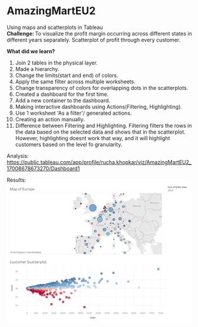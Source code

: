 # AmazingMartEU2
Using maps and scatterplots in Tableau 
\
<b> Challenge: </b>
To visualize the profit margin occurring across different states in different years separately.
Scatterplot of profit through every customer.

<b> What did we learn? </b>
1. Join 2 tables in the physical layer.
2. Made a hierarchy.
3. Change the limits(start and end) of colors.
4. Apply the same filter across multiple worksheets.
5. Change transparency of colors for overlapping dots in the scatterplots.
6. Created a dashboard for the first time.
7. Add a new container to the dashboard.
8. Making interactive dashboards using Actions(Filtering, Highlighting).
9. Use 1 worksheet 'As a filter'/ generated actions.
10. Creating an action manually.
11. Difference between Filtering and Highlighting. Filtering filters the rows in the data based on the selected data and shows that in the scatterplot. However, highlighting doesnt work that way, and it will highlight customers based on the level fo granularity.

Analysis: https://public.tableau.com/app/profile/rucha.khopkar/viz/AmazingMartEU2_17008678673270/Dashboard1

Results:
![alt text](https://github.com/ruchakhopkar/AmazingMartEU2/blob/main/Dashboard%201.png)

